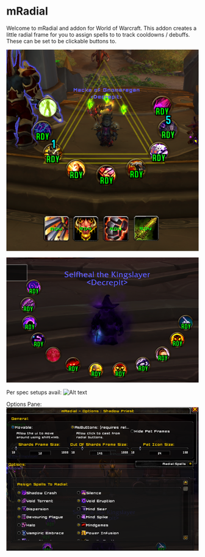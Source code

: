 # mRadial

Welcome to mRadial and addon for World of Warcraft.
This addon creates a little radial frame for you to assign spells to to track cooldowns / debuffs. These can be set to be clickable buttons to.

![Alt text](/media/ss_lock01.png?raw=true "Warlock Example")

![Alt text](/media/ss_shadpriest01.png?raw=true "ShadowPriest Example")

Per spec setups avail:
![Alt text](/media/specChange.gif?raw=true "Spec Change Example")

Options Pane:
![Alt text](/media/ss_optionst01.png?raw=true "ShadowPriest Example")